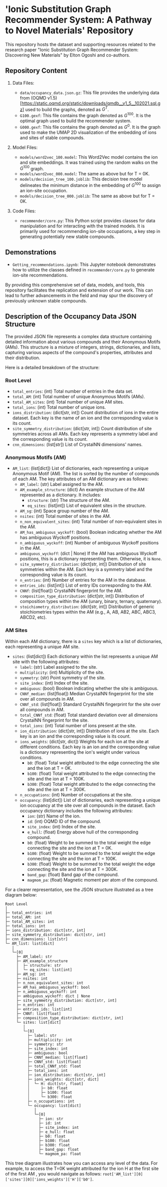 # 'Ionic Substitution Graph Recommender System: A Pathway to Novel Materials' Repository

This repository hosts the dataset and supporting resources related to the research paper "Ionic Substitution Graph Recommender System: Discovering New Materials" by Elton Ogoshi and co-authors.

## Repository Content

1. Data Files:
   - `data/occupancy_data.json.gz`: This file provides the underlying data from (OQMD v1.5)[https://static.oqmd.org/static/downloads/qmdb__v1_5__102021.sql.gz] used to build the graphs, denoted as $G^T$.
   - `G100.gexf`: This file contains the graph denoted as $G^{100}$. It is the optimal graph used to build the recommender system.
   - `G000.gexf`: This file contains the graph denoted as $G^{0}$. It is the graph used to make the UMAP 2D visualization of the embedding of ions and sites of stable compounds.

2. Model Files:
   - `models/word2vec_100.model`: This Word2Vec model contains the ion and site embeddings. It was trained using the random walks on the $G^{100}$ graph.
   - `models/word2vec_000.model`: The same as above but for T = 0K.
   - `models/decision_tree_100.joblib`: This decision tree model delineates the minimum distance in the embedding of $G^{100}$ to assign an ion-site occupation.
   - `models/decision_tree_000.joblib`: The same as above but for T = 0K.

3. Code Files:
   - `recommender/core.py`: This Python script provides classes for data manipulation and for interacting with the trained models. It is primarily used for recommending ion-site occupations, a key step in generating potentially new stable compounds.

## Demonstrations

- `Getting_recommendations.ipynb`: This Jupyter notebook demonstrates how to utilize the classes defined in `recommender/core.py` to generate ion-site recommendations.

By providing this comprehensive set of data, models, and tools, this repository facilitates the replication and extension of our work. This can lead to further advancements in the field and may spur the discovery of previously unknown stable compounds.

## Description of the Occupancy Data JSON Structure

The provided JSON file represents a complex data structure containing detailed information about various compounds and their Anonymous Motifs (AMs). This structure is a mixture of integers, strings, dictionaries, and lists, capturing various aspects of the compound's properties, attributes and their distribution.

Here is a detailed breakdown of the structure:

### Root Level

- `total_entries`: (int) Total number of entries in the data set.
- `total_AM`: (int) Total number of unique Anonymous Motifs (AMs).
- `total_AM_sites`: (int) Total number of unique AM sites.
- `total_ions`: (int) Total number of unique ions.
- `ions_distribution`: (dict[str, int]) Count distribution of ions in the entire dataset. Each key is the name of an ion and the corresponding value is its count.
- `site_symmetry_distribution`: (dict[str, int]) Count distribution of site symmetries across all AMs. Each key represents a symmetry label and the corresponding value is its count.
- `cnn_dimensions`: (list[str]) List of CrystalNN dimensions' names. 

### Anonymous Motifs (AM)

- `AM_list`: (list[dict]) List of dictionaries, each representing a unique Anonymous Motif (AM). The list is sorted by the number of compounds of each AM. The key attributes of an AM dictionary are as follows:
  - `AM_label`: (str) Label assigned to the AM.
  - `AM_example_structure`: (dict) An example structure of the AM represented as a dictionary. It includes:
    - `structure`: (str) The structure of the AM.
    - `eq_sites`: (list[int]) List of equivalent sites in the structure.
  - `AM_sg`: (int) Space group number of the AM.
  - `nsites`: (int) Total number of sites in the AM.
  - `n_non_equivalent_sites`: (int) Total number of non-equivalent sites in the AM.
  - `AM_has_ambiguous_wyckoff`: (bool) Boolean indicating whether the AM has ambiguous Wyckoff positions.
  - `n_ambiguous_wyckoff`: (int) Number of ambiguous Wyckoff positions in the AM.
  - `ambiguous_wyckoff`: (dict | None) If the AM has ambiguous Wyckoff positions, this is a dictionary representing them. Otherwise, it is `None`.
  - `site_symmetry_distribution`: (dict[str, int]) Distribution of site symmetries within the AM. Each key is a symmetry label and the corresponding value is its count.
  - `n_entries`: (int) Number of entries for the AM in the database.
  - `entries_ids`: (list[int]) List of entry IDs corresponding to the AM.
  - `CNNf`: (list[float]) CrystalNN fingerprint for the AM.
  - `composition_type_distribution`: (dict[str, int]) Distribution of composition types within the AM (unary, binary, ternary, quaternary).
  - `stoichiometry_distribution`: (dict[str, int]) Distribution of generic stoichiometries types within the AM (e.g., A, AB, AB2, ABC, ABC3, ABCD2, etc).


### AM Sites

Within each AM dictionary, there is a `sites` key which is a list of dictionaries, each representing a unique AM site.

- `sites`: (list[dict]) Each dictionary within the list represents a unique AM site with the following attributes:
  - `label`: (str) Label assigned to the site.
  - `multiplicity`: (int) Multiplicity of the site.
  - `symmetry`: (str) Point symmetry of the site.
  - `site_index`: (int) Index of the site.
  - `ambiguous`: (bool) Boolean indicating whether the site is ambiguous.
  - `CNNf_median`: (list[float]) Median CrystalNN fingerprint for the site over all compounds in AM.
  - `CNNf_std`: (list[float]) Standard CrystalNN fingerprint for the site over all compounds in AM.
  - `total_CNNf_std`: (float) Total standard deviation over all dimensions CrystalNN fingerprint for the site.
  - `total_ions`: (int) Total number of ions present at the site.
  - `ion_distribution`: (dict[str, int]) Distribution of ions at the site. Each key is an ion and the corresponding value is its count.
  - `ions_weights`: (dict[str, dict]) Weights for each ion at the site at different conditions. Each key is an ion and the corresponding value is a dictionary representing the ion's weight under various conditions.
      - `b0`: (float) Total weight attributed to the edge connecting the site and the ion at T = 0K.
      - `b100`: (float) Total weight attributed to the edge connecting the site and the ion at T = 100K.
      - `b300`: (float) Total weight attributed to the edge connecting the site and the ion at T = 300K.
  - `n_occupations`: (int) Number of occupations at the site.
  - `occupancy`: (list[dict]) List of dictionaries, each representing a unique ion occupancy at the site over all compounds in the dataset. Each occupancy dictionary includes the following attributes:
    - `ion`: (str) Name of the ion.
    - `id`: (int) OQMD ID of the compound.
    - `site_index`: (int) Index of the site.
    - `e_hull`: (float) Energy above hull of the corresponding compound.
    - `b0`: (float) Weight to be summed to the total weight the edge connecting the site and the ion at T = 0K.
    - `b100`: (float) Weight to be summed to the total weight the edge connecting the site and the ion at T = 100K.
    - `b300`: (float) Weight to be summed to the total weight the edge connecting the site and the ion at T = 300K.
    - `band_gap`: (float) Band gap of the compound.
    - `magmom_pa`: (float) Magnetic moment per atom of the compound.

For a clearer representation, see the JSON structure illustrated as a tree diagram below:

```
Root Level
│
├─ total_entries: int
├─ total_AM: int
├─ total_AM_sites: int
├─ total_ions: int
├─ ions_distribution: dict[str, int]
├─ site_symmetry_distribution: dict[str, int]
├─ cnn_dimensions: list[str]
└─ AM_list: list[dict]
   │
   └─[0]
     ├─ AM_label: str
     ├─ AM_example_structure
     │  ├─ structure: str
     │  └─ eq_sites: list[int]
     ├─ AM_sg: int
     ├─ nsites: int
     ├─ n_non_equivalent_sites: int
     ├─ AM_has_ambiguous_wyckoff: bool
     ├─ n_ambiguous_wyckoff: int
     ├─ ambiguous_wyckoff: dict | None
     ├─ site_symmetry_distribution: dict[str, int]
     ├─ n_entries: int
     ├─ entries_ids: list[int]
     ├─ CNNf: list[float]
     ├─ composition_type_distribution: dict[str, int]
     └─ sites: list[dict]
        │
        └─[0]
          ├─ label: str
          ├─ multiplicity: int
          ├─ symmetry: str
          ├─ site_index: int
          ├─ ambiguous: bool
          ├─ CNNf_median: list[float]
          ├─ CNNf_std: list[float]
          ├─ total_CNNf_std: float
          ├─ total_ions: int
          ├─ ion_distribution: dict[str, int]
          ├─ ions_weights: dict[str, dict]
          │  └─ H: dict[str, float]
          │     ├─ b0: float
          │     ├─ b100: float
          │     └─ b300: float
          ├─ n_occupations: int
          └─ occupancy: list[dict]
             │
             └─[0]
               ├─ ion: str
               ├─ id: int
               ├─ site_index: int
               ├─ e_hull: float
               ├─ b0: float
               ├─ b100: float
               ├─ b300: float
               ├─ band_gap: float
               └─ magmom_pa: float
```

This tree diagram illustrates how you can access any level of the data. For example, to access the T=0K weight attributed for the ion H at the first site of the first AM , you would navigate as follows: `root['AM_list'][0]['sites'][0]['ions_weights']['H']['b0']`.
